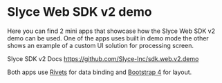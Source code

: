 # Slyce Web SDK v2 demo

Here you can find 2 mini apps that showcase how the Slyce Web SDK v2 demo can be used. One of the apps uses built in demo mode the other shows an example of a custom UI solution for processing screen.

Slyce SDK v2 Docs https://github.com/Slyce-Inc/sdk.web.v2.demo

Both apps use [Rivets](http://rivetsjs.com/) for data binding and [Bootstrap 4](https://getbootstrap.com/docs/4.1/getting-started/introduction/) for layout.

